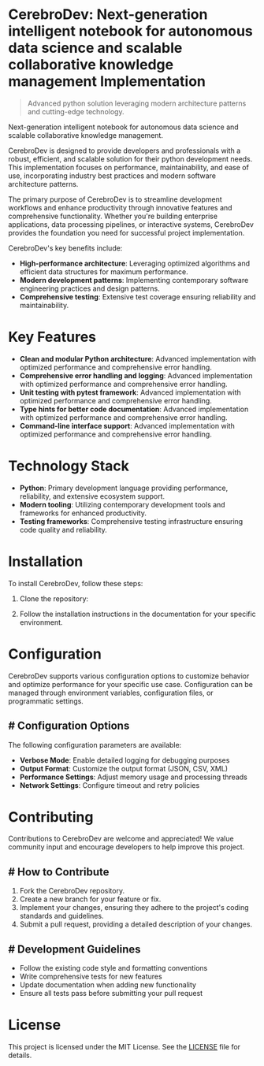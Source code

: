<!-- fallback_CerebroDev_20250802174410_34048 -->

# CerebroDev: Next-generation intelligent notebook for autonomous data science and scalable collaborative knowledge management Implementation
> Advanced python solution leveraging modern architecture patterns and cutting-edge technology.

Next-generation intelligent notebook for autonomous data science and scalable collaborative knowledge management.

CerebroDev is designed to provide developers and professionals with a robust, efficient, and scalable solution for their python development needs. This implementation focuses on performance, maintainability, and ease of use, incorporating industry best practices and modern software architecture patterns.

The primary purpose of CerebroDev is to streamline development workflows and enhance productivity through innovative features and comprehensive functionality. Whether you're building enterprise applications, data processing pipelines, or interactive systems, CerebroDev provides the foundation you need for successful project implementation.

CerebroDev's key benefits include:

* **High-performance architecture**: Leveraging optimized algorithms and efficient data structures for maximum performance.
* **Modern development patterns**: Implementing contemporary software engineering practices and design patterns.
* **Comprehensive testing**: Extensive test coverage ensuring reliability and maintainability.

# Key Features

* **Clean and modular Python architecture**: Advanced implementation with optimized performance and comprehensive error handling.
* **Comprehensive error handling and logging**: Advanced implementation with optimized performance and comprehensive error handling.
* **Unit testing with pytest framework**: Advanced implementation with optimized performance and comprehensive error handling.
* **Type hints for better code documentation**: Advanced implementation with optimized performance and comprehensive error handling.
* **Command-line interface support**: Advanced implementation with optimized performance and comprehensive error handling.

# Technology Stack

* **Python**: Primary development language providing performance, reliability, and extensive ecosystem support.
* **Modern tooling**: Utilizing contemporary development tools and frameworks for enhanced productivity.
* **Testing frameworks**: Comprehensive testing infrastructure ensuring code quality and reliability.

# Installation

To install CerebroDev, follow these steps:

1. Clone the repository:


2. Follow the installation instructions in the documentation for your specific environment.

# Configuration

CerebroDev supports various configuration options to customize behavior and optimize performance for your specific use case. Configuration can be managed through environment variables, configuration files, or programmatic settings.

## # Configuration Options

The following configuration parameters are available:

* **Verbose Mode**: Enable detailed logging for debugging purposes
* **Output Format**: Customize the output format (JSON, CSV, XML)
* **Performance Settings**: Adjust memory usage and processing threads
* **Network Settings**: Configure timeout and retry policies

# Contributing

Contributions to CerebroDev are welcome and appreciated! We value community input and encourage developers to help improve this project.

## # How to Contribute

1. Fork the CerebroDev repository.
2. Create a new branch for your feature or fix.
3. Implement your changes, ensuring they adhere to the project's coding standards and guidelines.
4. Submit a pull request, providing a detailed description of your changes.

## # Development Guidelines

* Follow the existing code style and formatting conventions
* Write comprehensive tests for new features
* Update documentation when adding new functionality
* Ensure all tests pass before submitting your pull request

# License

This project is licensed under the MIT License. See the [LICENSE](https://github.com/cerenyilmazjinx/CerebroDev/blob/main/LICENSE) file for details.
